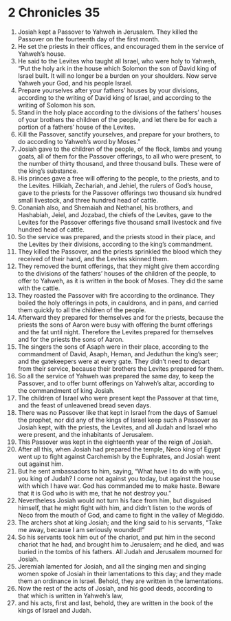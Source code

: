 ﻿
# 2 Chronicles 35
1. Josiah kept a Passover to Yahweh in Jerusalem. They killed the Passover on the fourteenth day of the first month. 
2. He set the priests in their offices, and encouraged them in the service of Yahweh’s house. 
3. He said to the Levites who taught all Israel, who were holy to Yahweh, “Put the holy ark in the house which Solomon the son of David king of Israel built. It will no longer be a burden on your shoulders. Now serve Yahweh your God, and his people Israel. 
4. Prepare yourselves after your fathers’ houses by your divisions, according to the writing of David king of Israel, and according to the writing of Solomon his son. 
5. Stand in the holy place according to the divisions of the fathers’ houses of your brothers the children of the people, and let there be for each a portion of a fathers’ house of the Levites. 
6. Kill the Passover, sanctify yourselves, and prepare for your brothers, to do according to Yahweh’s word by Moses.” 
7. Josiah gave to the children of the people, of the flock, lambs and young goats, all of them for the Passover offerings, to all who were present, to the number of thirty thousand, and three thousand bulls. These were of the king’s substance. 
8. His princes gave a free will offering to the people, to the priests, and to the Levites. Hilkiah, Zechariah, and Jehiel, the rulers of God’s house, gave to the priests for the Passover offerings two thousand six hundred small livestock, and three hundred head of cattle. 
9. Conaniah also, and Shemaiah and Nethanel, his brothers, and Hashabiah, Jeiel, and Jozabad, the chiefs of the Levites, gave to the Levites for the Passover offerings five thousand small livestock and five hundred head of cattle. 
10. So the service was prepared, and the priests stood in their place, and the Levites by their divisions, according to the king’s commandment. 
11. They killed the Passover, and the priests sprinkled the blood which they received of their hand, and the Levites skinned them. 
12. They removed the burnt offerings, that they might give them according to the divisions of the fathers’ houses of the children of the people, to offer to Yahweh, as it is written in the book of Moses. They did the same with the cattle. 
13. They roasted the Passover with fire according to the ordinance. They boiled the holy offerings in pots, in cauldrons, and in pans, and carried them quickly to all the children of the people. 
14. Afterward they prepared for themselves and for the priests, because the priests the sons of Aaron were busy with offering the burnt offerings and the fat until night. Therefore the Levites prepared for themselves and for the priests the sons of Aaron. 
15. The singers the sons of Asaph were in their place, according to the commandment of David, Asaph, Heman, and Jeduthun the king’s seer; and the gatekeepers were at every gate. They didn’t need to depart from their service, because their brothers the Levites prepared for them. 
16. So all the service of Yahweh was prepared the same day, to keep the Passover, and to offer burnt offerings on Yahweh’s altar, according to the commandment of king Josiah. 
17. The children of Israel who were present kept the Passover at that time, and the feast of unleavened bread seven days. 
18. There was no Passover like that kept in Israel from the days of Samuel the prophet, nor did any of the kings of Israel keep such a Passover as Josiah kept, with the priests, the Levites, and all Judah and Israel who were present, and the inhabitants of Jerusalem. 
19. This Passover was kept in the eighteenth year of the reign of Josiah. 
20. After all this, when Josiah had prepared the temple, Neco king of Egypt went up to fight against Carchemish by the Euphrates, and Josiah went out against him. 
21. But he sent ambassadors to him, saying, “What have I to do with you, you king of Judah? I come not against you today, but against the house with which I have war. God has commanded me to make haste. Beware that it is God who is with me, that he not destroy you.” 
22. Nevertheless Josiah would not turn his face from him, but disguised himself, that he might fight with him, and didn’t listen to the words of Neco from the mouth of God, and came to fight in the valley of Megiddo. 
23. The archers shot at king Josiah; and the king said to his servants, “Take me away, because I am seriously wounded!” 
24. So his servants took him out of the chariot, and put him in the second chariot that he had, and brought him to Jerusalem; and he died, and was buried in the tombs of his fathers. All Judah and Jerusalem mourned for Josiah. 
25. Jeremiah lamented for Josiah, and all the singing men and singing women spoke of Josiah in their lamentations to this day; and they made them an ordinance in Israel. Behold, they are written in the lamentations. 
26. Now the rest of the acts of Josiah, and his good deeds, according to that which is written in Yahweh’s law, 
27. and his acts, first and last, behold, they are written in the book of the kings of Israel and Judah. 
